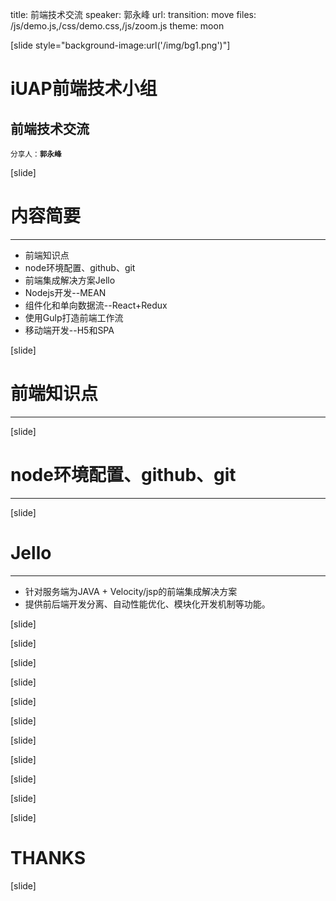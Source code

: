 title: 前端技术交流 
speaker: 郭永峰
url: 
transition: move
files: /js/demo.js,/css/demo.css,/js/zoom.js
theme: moon

[slide style="background-image:url('/img/bg1.png')"]
# iUAP前端技术小组
## 前端技术交流
<small>分享人：**郭永峰**</small>

[slide]

# 内容简要
---

- 前端知识点
- node环境配置、github、git
- 前端集成解决方案Jello
- Nodejs开发--MEAN
- 组件化和单向数据流--React+Redux
- 使用Gulp打造前端工作流
- 移动端开发--H5和SPA

[slide]
# 前端知识点
---

[slide]
# node环境配置、github、git
---

[slide]
# Jello
---

- 针对服务端为JAVA + Velocity/jsp的前端集成解决方案
- 提供前后端开发分离、自动性能优化、模块化开发机制等功能。

[slide]

[slide]

[slide]

[slide]

[slide]

[slide]

[slide]

[slide]

[slide]

[slide]

[slide]

# THANKS

[slide]